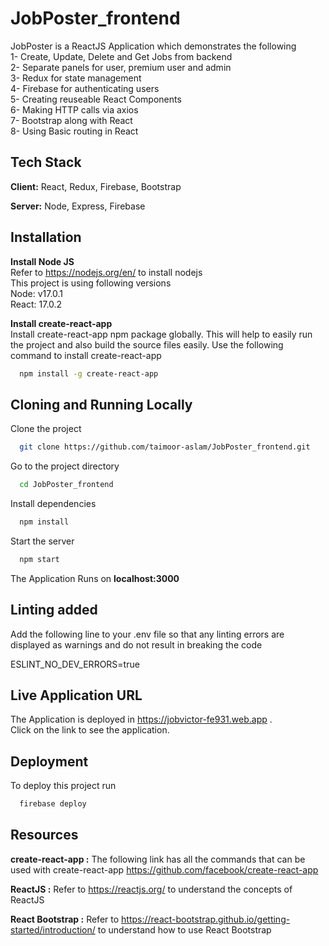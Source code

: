 
# JobPoster_frontend

JobPoster is a ReactJS Application which demonstrates the following  
1- Create, Update, Delete and Get Jobs from backend  
2- Separate panels for user, premium user and admin  
3- Redux for state management  
4- Firebase for authenticating users  
5- Creating reuseable React Components  
6- Making HTTP calls via axios  
7- Bootstrap along with React  
8- Using Basic routing in React




## Tech Stack

**Client:** React, Redux, Firebase, Bootstrap

**Server:** Node, Express, Firebase



## Installation

**Install Node JS**  
Refer to https://nodejs.org/en/ to install nodejs   
This project is using following versions  
Node: v17.0.1  
React: 17.0.2

**Install create-react-app**  
Install create-react-app npm package globally. This will help to easily 
run the project and also build the source files easily. Use the following 
command to install create-react-app  

```bash
  npm install -g create-react-app
```
    
## Cloning and Running Locally

Clone the project

```bash
  git clone https://github.com/taimoor-aslam/JobPoster_frontend.git
```

Go to the project directory

```bash
  cd JobPoster_frontend
```

Install dependencies

```bash
  npm install
```

Start the server

```bash
  npm start
```

The Application Runs on **localhost:3000**

## Linting added
Add the following line to your .env file so that any linting errors are displayed as warnings and do not result in breaking the code

ESLINT_NO_DEV_ERRORS=true


## Live Application URL

The Application is deployed in https://jobvictor-fe931.web.app .  
Click on the link to see the application.

## Deployment

To deploy this project run

```bash
  firebase deploy
```


## Resources

**create-react-app :** The following link has all the commands that can be used with create-react-app https://github.com/facebook/create-react-app

**ReactJS :** Refer to https://reactjs.org/ to understand the concepts of ReactJS

**React Bootstrap :** Refer to https://react-bootstrap.github.io/getting-started/introduction/ to understand how to use React Bootstrap
